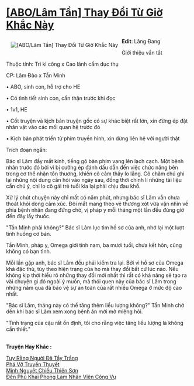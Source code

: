 <a href="https://utruyen.com/abo-lam-tan-thay-doi-tu-gio-khac-nay/18743/" title="[ABO/Lâm Tần] Thay Đổi Từ Giờ Khắc Này"><h1>[ABO/Lâm Tần] Thay Đổi Từ Giờ Khắc Này</h1></a><div style="display:table"><img align="right" style="float: left; padding: 10px;" src="https://utruyen.com/images/story/200x260/abo-lam-tan-thay-doi-tu-gio-khac-nay.jpg" alt="[ABO/Lâm Tần] Thay Đổi Từ Giờ Khắc Này"><b>Edit</b>: Lăng Đang<p></p>Giới thiệu vắn tắt<p></p>Thuộc tính: Tri kỉ công x Cao lãnh cấm dục thụ<p></p>CP: Lâm Đào x Tần Minh<p></p>• ABO, sinh con, hỗ trợ cho HE<p></p>• Có tình tiết sinh con, cẩn thận trước khi đọc<p></p>• 1v1, HE<p></p>• Cốt truyện và kịch bản truyện gốc có sự khác biệt rất lớn, xin đừng ép đặt nhân vật vào các mối quan hệ trước đó<p></p>• Kịch bản phát triển từ phim truyền hình, xin đừng liên hệ với người thật<p></p>Trích đoạn ngắn:<p></p>Bác sĩ Lâm đẩy mắt kính, tiếng gõ bàn phím vang lên lạch cạch. Một bệnh nhân trước đó bởi vì bị cưỡng ép đánh dấu dẫn đến việc chức năng bên trong cơ thể nhận tổn thương, khiến cô cảm thấy lo lắng. Cô chăm chú ghi lại những nội dung cần hỏi vào ngày sau, đồng thời chỉnh lí những tài liệu cần chú ý, chỉ lo cô gái trẻ tuổi kia lại phải chịu đau khổ. <p></p>Xử lý chút chuyện này chỉ mất có năm phút, nhưng bác sĩ Lâm vẫn chưa thoát khỏi dòng cảm xúc. Đôi mắt mang theo vẻ thương xót vừa vặn nhìn về phía bệnh nhân đang đứng chờ, vị pháp y mỗi tháng một lần đều đúng giờ đến đây lấy thuốc. <p></p>"Tần Minh phải không?" Bác sĩ Lâm lục tìm hồ sơ của anh, nhớ lại một lượt tình huống cơ bản. <p></p>Tần Minh, pháp y, Omega giới tính nam, ba mươi tuổi, chưa kết hôn, cũng không có bạn tình. <p></p>Mỗi lần gặp anh, bác sĩ Lâm đều phải kiểm tra lại. Bởi vì hồ sơ của Omega khá đặc thù, tùy theo hiện trạng của họ mà thay đổi bất cứ lúc nào. Nếu không kịp thời hiểu rõ những thay đổi mới nhất thì rất có khả năng sẽ tạo ra vài chuyện gì đó ngoài ý muốn, mà thói quen này của bác sĩ Lâm trong những năm qua đã bảo vệ sự an toàn của rất nhiều Omega ở mức độ cao nhất. <p></p>"Bác sĩ Lâm, tháng này có thể tăng thêm liều lượng không?" Tần Minh chờ đến khi bác sĩ Lâm xem xong bệnh án mới mở miệng hỏi. <p></p>"Tình trạng của cậu rất ổn định, tôi cho rằng việc tăng liều lượng là không cần thiết." </div><p><br><b>Truyện Hay Khác :</b></p><a href="https://utruyen.com/tuy-rang-nguoi-da-tay-trang/18757/" alt="Tuy Rằng Người Đã Tẩy Trắng">Tuy Rằng Người Đã Tẩy Trắng</a><br/><a href="https://github.com/quanluxury/ngontinh_sac/tree/master/truyenhay/21511/" alt="Phá Vỡ Truyền Thuyết">Phá Vỡ Truyền Thuyết</a><br/><a href="https://github.com/quanluxury/ngontinh_sac/tree/master/truyenhay/21488/" alt="Minh Nguyệt Chiếu Thiên Sơn">Minh Nguyệt Chiếu Thiên Sơn</a><br/><a href="https://github.com/quanluxury/truyenhot/tree/master/truyenhay/10345/" alt="Đến Phủ Khai Phong Làm Nhân Viên Công Vụ">Đến Phủ Khai Phong Làm Nhân Viên Công Vụ</a><br/>